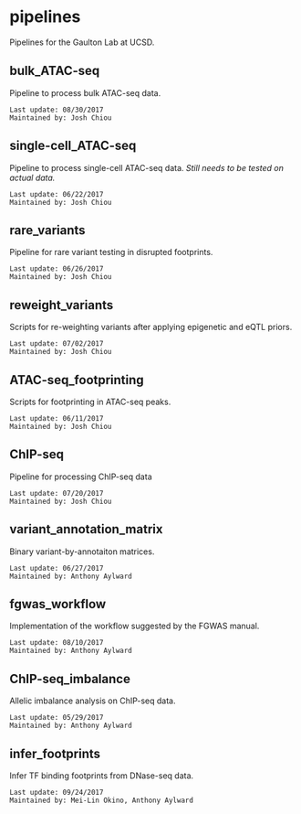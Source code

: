 # pipelines
Pipelines for the Gaulton Lab at UCSD.  

## bulk\_ATAC-seq
Pipeline to process bulk ATAC-seq data.  
```
Last update: 08/30/2017
Maintained by: Josh Chiou
```
## single-cell\_ATAC-seq
Pipeline to process single-cell ATAC-seq data. *Still needs to be tested on actual data.*  
```
Last update: 06/22/2017
Maintained by: Josh Chiou
```
## rare\_variants
Pipeline for rare variant testing in disrupted footprints.  
```
Last update: 06/26/2017
Maintained by: Josh Chiou
```
## reweight\_variants
Scripts for re-weighting variants after applying epigenetic and eQTL priors.  
```
Last update: 07/02/2017
Maintained by: Josh Chiou
```
## ATAC-seq\_footprinting
Scripts for footprinting in ATAC-seq peaks.  
```
Last update: 06/11/2017
Maintained by: Josh Chiou
```

## ChIP-seq
Pipeline for processing ChIP-seq data
```
Last update: 07/20/2017
Maintained by: Josh Chiou
```

## variant\_annotation\_matrix
Binary variant-by-annotaiton matrices.  
```
Last update: 06/27/2017
Maintained by: Anthony Aylward
```

## fgwas\_workflow
Implementation of the workflow suggested by the FGWAS manual.  
```
Last update: 08/10/2017
Maintained by: Anthony Aylward
```

## ChIP-seq\_imbalance
Allelic imbalance analysis on ChIP-seq data.  
```
Last update: 05/29/2017
Maintained by: Anthony Aylward
```

## infer\_footprints
Infer TF binding footprints from DNase-seq data.  
```
Last update: 09/24/2017
Maintained by: Mei-Lin Okino, Anthony Aylward
```
